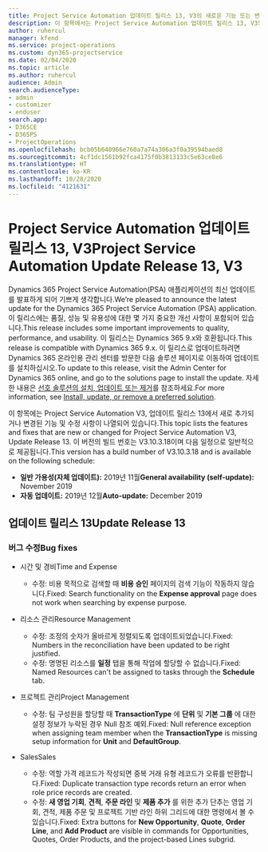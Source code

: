 ```yaml
---
title: Project Service Automation 업데이트 릴리스 13, V3의 새로운 기능 또는 변경된 기능
description: 이 항목에서는 Project Service Automation 업데이트 릴리스 13, V3의 새로운 기능에 대한 정보를 제공합니다.
author: ruhercul
manager: kfend
ms.service: project-operations
ms.custom: dyn365-projectservice
ms.date: 02/04/2020
ms.topic: article
ms.author: ruhercul
audience: Admin
search.audienceType:
- admin
- customizer
- enduser
search.app:
- D365CE
- D365PS
- ProjectOperations
ms.openlocfilehash: bcb05b640966e760a7a74a306a3f0a39594baed8
ms.sourcegitcommit: 4cf1dc1561b92fca4175f0b3813133c5e63ce8e6
ms.translationtype: HT
ms.contentlocale: ko-KR
ms.lasthandoff: 10/28/2020
ms.locfileid: "4121631"
---
```

# <a name="project-service-automation-update-release-13-v3"></a><span data-ttu-id="4bbba-103">Project Service Automation 업데이트 릴리스 13, V3</span><span class="sxs-lookup"><span data-stu-id="4bbba-103">Project Service Automation Update Release 13, V3</span></span>
<span data-ttu-id="4bbba-104">Dynamics 365 Project Service Automation(PSA) 애플리케이션의 최신 업데이트를 발표하게 되어 기쁘게 생각합니다.</span><span class="sxs-lookup"><span data-stu-id="4bbba-104">We’re pleased to announce the latest update for the Dynamics 365 Project Service Automation (PSA) application.</span></span> <span data-ttu-id="4bbba-105">이 릴리스에는 품질, 성능 및 유용성에 대한 몇 가지 중요한 개선 사항이 포함되어 있습니다.</span><span class="sxs-lookup"><span data-stu-id="4bbba-105">This release includes some important improvements to quality, performance, and usability.</span></span> <span data-ttu-id="4bbba-106">이 릴리스는 Dynamics 365 9.x와 호환됩니다.</span><span class="sxs-lookup"><span data-stu-id="4bbba-106">This release is compatible with Dynamics 365 9.x.</span></span> <span data-ttu-id="4bbba-107">이 릴리스로 업데이트하려면 Dynamics 365 온라인용 관리 센터를 방문한 다음 솔루션 페이지로 이동하여 업데이트를 설치하십시오.</span><span class="sxs-lookup"><span data-stu-id="4bbba-107">To update to this release, visit the Admin Center for Dynamics 365 online, and go to the solutions page to install the update.</span></span> <span data-ttu-id="4bbba-108">자세한 내용은 [선호 솔루션의 설치, 업데이트 또는 제거](https://docs.microsoft.com/power-platform/admin/install-remove-preferred-solution)를 참조하세요.</span><span class="sxs-lookup"><span data-stu-id="4bbba-108">For more information, see [Install, update, or remove a preferred solution](https://docs.microsoft.com/power-platform/admin/install-remove-preferred-solution).</span></span>

<span data-ttu-id="4bbba-109">이 항목에는 Project Service Automation V3, 업데이트 릴리스 13에서 새로 추가되거나 변경된 기능 및 수정 사항이 나열되어 있습니다.</span><span class="sxs-lookup"><span data-stu-id="4bbba-109">This topic lists the features and fixes that are new or changed for Project Service Automation V3, Update Release 13.</span></span> <span data-ttu-id="4bbba-110">이 버전의 빌드 번호는 V3.10.3.18이며 다음 일정으로 일반적으로 제공됩니다.</span><span class="sxs-lookup"><span data-stu-id="4bbba-110">This version has a build number of V3.10.3.18 and is available on the following schedule:</span></span>

- <span data-ttu-id="4bbba-111">**일반 가용성(자체 업데이트):** 2019년 11월</span><span class="sxs-lookup"><span data-stu-id="4bbba-111">**General availability (self-update):** November 2019</span></span>
- <span data-ttu-id="4bbba-112">**자동 업데이트:** 2019년 12월</span><span class="sxs-lookup"><span data-stu-id="4bbba-112">**Auto-update:** December 2019</span></span>


## <a name="update-release-13"></a><span data-ttu-id="4bbba-113">업데이트 릴리스 13</span><span class="sxs-lookup"><span data-stu-id="4bbba-113">Update Release 13</span></span> 

### <a name="bug-fixes"></a><span data-ttu-id="4bbba-114">버그 수정</span><span class="sxs-lookup"><span data-stu-id="4bbba-114">Bug fixes</span></span>

- <span data-ttu-id="4bbba-115">시간 및 경비</span><span class="sxs-lookup"><span data-stu-id="4bbba-115">Time and Expense</span></span>

     - <span data-ttu-id="4bbba-116">수정: 비용 목적으로 검색할 때 **비용 승인** 페이지의 검색 기능이 작동하지 않습니다.</span><span class="sxs-lookup"><span data-stu-id="4bbba-116">Fixed: Search functionality on the **Expense approval** page does not work when searching by expense purpose.</span></span>

- <span data-ttu-id="4bbba-117">리소스 관리</span><span class="sxs-lookup"><span data-stu-id="4bbba-117">Resource Management</span></span>

     - <span data-ttu-id="4bbba-118">수정: 조정의 숫자가 올바르게 정렬되도록 업데이트되었습니다.</span><span class="sxs-lookup"><span data-stu-id="4bbba-118">Fixed: Numbers in the reconciliation have been updated to be right justified.</span></span>
     - <span data-ttu-id="4bbba-119">수정: 명명된 리소스를 **일정** 탭을 통해 작업에 할당할 수 없습니다.</span><span class="sxs-lookup"><span data-stu-id="4bbba-119">Fixed: Named Resources can't be assigned to tasks through the **Schedule** tab.</span></span>

- <span data-ttu-id="4bbba-120">프로젝트 관리</span><span class="sxs-lookup"><span data-stu-id="4bbba-120">Project Management</span></span>

     - <span data-ttu-id="4bbba-121">수정: 팀 구성원을 할당할 때 **TransactionType** 에 **단위** 및 **기본 그룹** 에 대한 설정 정보가 누락된 경우 Null 참조 예외.</span><span class="sxs-lookup"><span data-stu-id="4bbba-121">Fixed: Null reference exception when assigning team member when the **TransactionType** is missing setup information for **Unit** and **DefaultGroup**.</span></span>

- <span data-ttu-id="4bbba-122">Sales</span><span class="sxs-lookup"><span data-stu-id="4bbba-122">Sales</span></span>

     - <span data-ttu-id="4bbba-123">수정: 역할 가격 레코드가 작성되면 중복 거래 유형 레코드가 오류를 반환합니다.</span><span class="sxs-lookup"><span data-stu-id="4bbba-123">Fixed: Duplicate transaction type records return an error when role price records are created.</span></span>
     - <span data-ttu-id="4bbba-124">수정: **새 영업 기회**, **견적**, **주문 라인** 및 **제품 추가** 를 위한 추가 단추는 영업 기회, 견적, 제품 주문 및 프로젝트 기반 라인 하위 그리드에 대한 명령에서 볼 수 있습니다.</span><span class="sxs-lookup"><span data-stu-id="4bbba-124">Fixed: Extra buttons for **New Opportunity**, **Quote**, **Order Line**, and **Add Product** are visible in commands for Opportunities, Quotes, Order Products, and the project-based Lines subgrid.</span></span>


